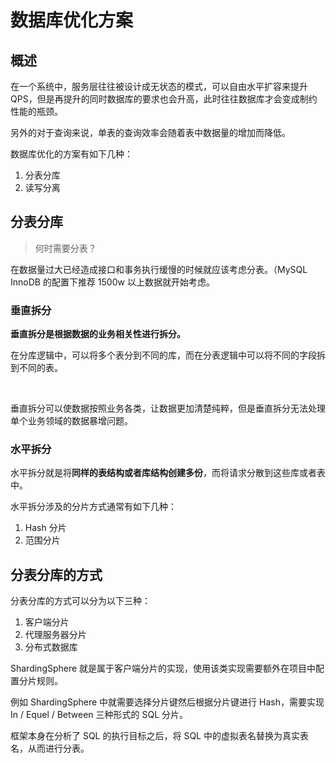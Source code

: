 # 数据库优化方案



## 概述

在一个系统中，服务层往往被设计成无状态的模式，可以自由水平扩容来提升 QPS，但是再提升的同时数据库的要求也会升高，此时往往数据库才会变成制约性能的瓶颈。

另外的对于查询来说，单表的查询效率会随着表中数据量的增加而降低。



数据库优化的方案有如下几种：

1. 分表分库
2. 读写分离



## 分表分库

> 何时需要分表？

在数据量过大已经造成接口和事务执行缓慢的时候就应该考虑分表。（MySQL InnoDB 的配置下推荐 1500w 以上数据就开始考虑。



### 垂直拆分

**垂直拆分是根据数据的业务相关性进行拆分。**

在分库逻辑中，可以将多个表分到不同的库，而在分表逻辑中可以将不同的字段拆到不同的表。

<br>

垂直拆分可以使数据按照业务各类，让数据更加清楚纯粹，但是垂直拆分无法处理单个业务领域的数据暴增问题。



### 水平拆分

水平拆分就是将**同样的表结构或者库结构创建多份**，而将请求分散到这些库或者表中。

水平拆分涉及的分片方式通常有如下几种：

1. Hash 分片
2. 范围分片







## 分表分库的方式

分表分库的方式可以分为以下三种：

1. 客户端分片
2. 代理服务器分片
3. 分布式数据库



ShardingSphere 就是属于客户端分片的实现，使用该类实现需要额外在项目中配置分片规则。

例如 ShardingSphere 中就需要选择分片键然后根据分片键进行 Hash，需要实现 In / Equel / Between 三种形式的 SQL 分片。

框架本身在分析了 SQL 的执行目标之后，将 SQL 中的虚拟表名替换为真实表名，从而进行分表。

